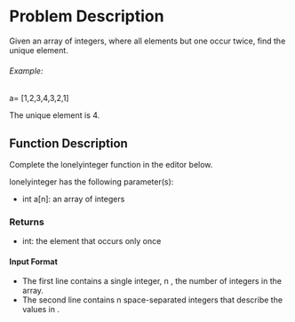 # Problem Description

Given an array of integers, where all elements but one occur twice, find the unique element.

###### Example:

 a= [1,2,3,4,3,2,1] 

The unique element is 4.

## Function Description

Complete the lonelyinteger function in the editor below.

lonelyinteger has the following parameter(s):

* int a[n]: an array of integers

### Returns

* int: the element that occurs only once

#### Input Format

* The first line contains a single integer, n , the number of integers in the array.
* The second line contains n space-separated integers that describe the values in .



